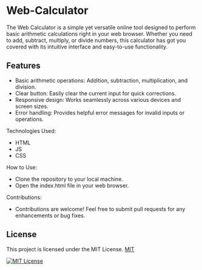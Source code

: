 
# Web-Calculator
 
 The Web Calculator is a simple yet versatile online tool designed to perform basic arithmetic calculations right in your web browser. Whether you need to add, subtract, multiply, or divide numbers, this calculator has got you covered with its intuitive interface and easy-to-use functionality.







## Features

- Basic arithmetic operations: Addition, subtraction, multiplication, and division.
- Clear button: Easily clear the current input for quick corrections.
- Responsive design: Works seamlessly across various devices and screen sizes.
- Error handling: Provides helpful error messages for invalid inputs or operations.

Technologies Used:

- HTML
- JS
- CSS

How to Use:

- Clone the repository to your local machine.
- Open the index.html file in your web browser.

Contributions:

- Contributions are welcome! Feel free to submit pull requests for any enhancements or bug fixes.
## License

This project is licensed under the MIT License. [MIT](https://shields.io/)

[![MIT License](https://img.shields.io/badge/License-MIT-green.svg)](https://choosealicense.com/licenses/mit/)

